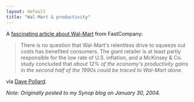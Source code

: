 ```yaml
---
layout: default
title: "Wal-Mart & productivity"
---
```


A [fascinating article about
Wal-Mart](http://www.fastcompany.com/magazine/77/walmart.html) from
FastCompany:

> There is no question that Wal-Mart's relentless drive to squeeze out costs has
> benefited consumers. The giant retailer is at least partly responsible for the
> low rate of U.S. inflation, and a McKinsey &amp; Co. study concluded that
> *about 12% of the economy's productivity gains in the second half of the 1990s
> could be traced to Wal-Mart alone*.

via [Dave Pollard](http://blogs.salon.com/0002007/2003/11/18.html#a520).

*Note: Originally posted to my Synop blog on January 30, 2004.*

